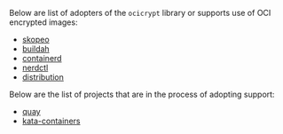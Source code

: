 Below are list of adopters of the `ocicrypt` library or supports use of OCI encrypted images:
- [skopeo](https://github.com/containers/skopeo)
- [buildah](https://github.com/containers/buildah)
- [containerd](https://github.com/containerd/imgcrypt)
- [nerdctl](https://github.com/containerd/nerdctl)
- [distribution](https://github.com/distribution/distribution)

Below are the list of projects that are in the process of adopting support:
- [quay](https://github.com/quay/quay)
- [kata-containers](https://github.com/kata-containers/kata-containers)
